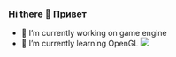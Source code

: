 ### Hi there 👋 Привет 
- 🔭 I’m currently working on game engine
- 🌱 I’m currently learning OpenGL
![](http://github-profile-summary-cards.vercel.app/api/cards/profile-details?username=SERJCOM&theme=default) 

